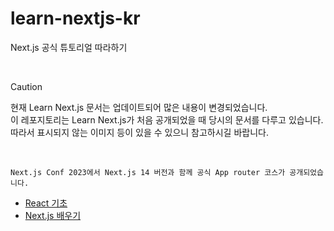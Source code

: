 # learn-nextjs-kr

Next.js 공식 튜토리얼 따라하기

&nbsp;

> [!CAUTION]
> 현재 Learn Next.js 문서는 업데이트되어 많은 내용이 변경되었습니다.  
> 이 레포지토리는 Learn Next.js가 처음 공개되었을 때 당시의 문서를 다루고 있습니다.  
> 따라서 표시되지 않는 이미지 등이 있을 수 있으니 참고하시길 바랍니다.

&nbsp;

`Next.js Conf 2023에서 Next.js 14 버전과 함께 공식 App router 코스가 공개되었습니다.`

- [React 기초](React%20Foundations)
- [Next.js 배우기](Learn%20Next.js)
